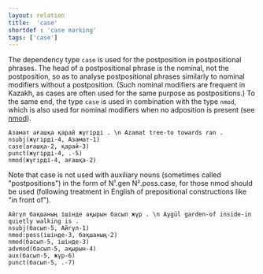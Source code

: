 ```yaml
---
layout: relation
title:  'case'
shortdef : 'case marking'
tags: ['case']
---
```


The dependency type `case` is used for the postposition in 
postpositional phrases. The head of
a postpositional phrase is the nominal, not the postposition, so as to
analyse postpositional phrases similarly to nominal modifiers without a
postposition. (Such nominal modifiers are frequent in Kazakh, as cases
are often used for the same purpose as postpositions.) To the same end,
the type `case` is used in combination with the type `nmod`, which is
also used for nominal modifiers when no adposition is present (see
[nmod]()).

<!-- fname:adpos.pdf -->
~~~ sdparse
Азамат ағашқа қарай жүгірді . \n Azamat tree-to towards ran .
nsubj(жүгірді-4, Азамат-1)
case(ағашқа-2, қарай-3)
punct(жүгірді-4, .-5)
nmod(жүгірді-4, ағашқа-2)
~~~

Note that case is not used with auxiliary nouns (sometimes called "postpositions") in 
the form of N¹.gen N².poss.case, for those nmod should be used (following treatment 
in English of prepositional constructions like "in front of"). 

~~~ sdparse
Айгүл бақшаның ішінде ақырын басып жүр . \n Aygül garden-of inside-in quietly walking is .
nsubj(басып-5, Айгүл-1)
nmod:poss(ішінде-3, бақшаның-2)
nmod(басып-5, ішінде-3)
advmod(басып-5, ақырын-4)
aux(басып-5, жүр-6)
punct(басып-5, .-7)
~~~

